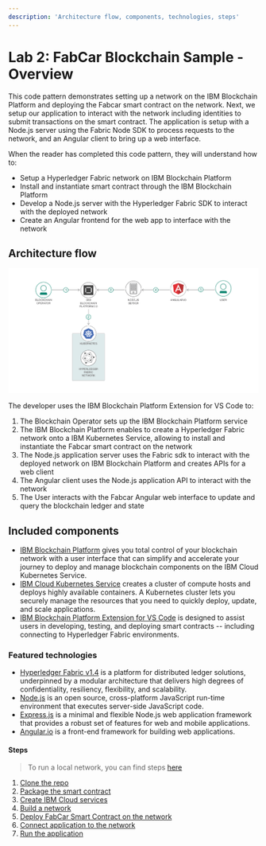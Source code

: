 ```yaml
---
description: 'Architecture flow, components, technologies, steps'
---
```


# Lab 2: FabCar Blockchain Sample - Overview

This code pattern demonstrates setting up a network on the IBM Blockchain Platform and deploying the Fabcar smart contract on the network. Next, we setup our application to interact with the network including identities to submit transactions on the smart contract. The application is setup with a Node.js server using the Fabric Node SDK to process requests to the network, and an Angular client to bring up a web interface.

When the reader has completed this code pattern, they will understand how to:

* Setup a Hyperledger Fabric network on IBM Blockchain Platform
* Install and instantiate smart contract through the IBM Blockchain Platform
* Develop a Node.js server with the Hyperledger Fabric SDK to interact with the deployed network
* Create an Angular frontend for the web app to interface with the network

## Architecture flow

![](../.gitbook/assets/image%20%2825%29.png)



The developer uses the IBM Blockchain Platform Extension for VS Code to:

1. The Blockchain Operator sets up the IBM Blockchain Platform service
2. The IBM Blockchain Platform enables to create a Hyperledger Fabric network onto a IBM Kubernetes Service, allowing to install and instantiate the Fabcar smart contract on the network
3. The Node.js application server uses the Fabric sdk to interact with the deployed network on IBM Blockchain Platform and creates APIs for a web client
4. The Angular client uses the Node.js application API to interact with the network
5. The User interacts with the Fabcar Angular web interface to update and query the blockchain ledger and state

## Included components

* [IBM Blockchain Platform](https://console.bluemix.net/docs/services/blockchain/howto/ibp-v2-deploy-iks.html#ibp-v2-deploy-iks) gives you total control of your blockchain network with a user interface that can simplify and accelerate your journey to deploy and manage blockchain components on the IBM Cloud Kubernetes Service.
* [IBM Cloud Kubernetes Service](https://www.ibm.com/cloud/container-service) creates a cluster of compute hosts and deploys highly available containers. A Kubernetes cluster lets you securely manage the resources that you need to quickly deploy, update, and scale applications.
* [IBM Blockchain Platform Extension for VS Code](https://marketplace.visualstudio.com/items?itemName=IBMBlockchain.ibm-blockchain-platform) is designed to assist users in developing, testing, and deploying smart contracts -- including connecting to Hyperledger Fabric environments.

### Featured technologies

* [Hyperledger Fabric v1.4](https://hyperledger-fabric.readthedocs.io/) is a platform for distributed ledger solutions, underpinned by a modular architecture that delivers high degrees of confidentiality, resiliency, flexibility, and scalability.
* [Node.js](https://nodejs.org/) is an open source, cross-platform JavaScript run-time environment that executes server-side JavaScript code.
* [Express.js](https://expressjs.com/) is a minimal and flexible Node.js web application framework that provides a robust set of features for web and mobile applications.
* [Angular.io](https://angular.io/) is a front-end framework for building web applications.

#### Steps

> To run a local network, you can find steps [here](https://github.com/IBM/fabcar-blockchain-sample/blob/master/docs/run-local.md)

1. [Clone the repo](https://github.com/IBM/fabcar-blockchain-sample/blob/master/README.md#1-clone-the-repo)
2. [Package the smart contract](https://github.com/IBM/fabcar-blockchain-sample/blob/master/README.md#2-package-the-smart-contract)
3. [Create IBM Cloud services](https://github.com/IBM/fabcar-blockchain-sample/blob/master/README.md#3-create-ibm-cloud-services)
4. [Build a network](https://github.com/IBM/fabcar-blockchain-sample/blob/master/README.md#4-build-a-network)
5. [Deploy FabCar Smart Contract on the network](https://github.com/IBM/fabcar-blockchain-sample/blob/master/README.md#5-deploy-fabcar-smart-contract-on-the-network)
6. [Connect application to the network](https://github.com/IBM/fabcar-blockchain-sample/blob/master/README.md#6-connect-application-to-the-network)
7. [Run the application](https://github.com/IBM/fabcar-blockchain-sample/blob/master/README.md#7-run-the-application)


